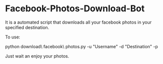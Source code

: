 # Facebook-Photos-Download-Bot
It is a automated script that downloads all your facebook photos in your specified destination.

To use:

python download\ facebook\ photos.py -u "Username" -d "Destination" -p

Just wait an enjoy your photos.
